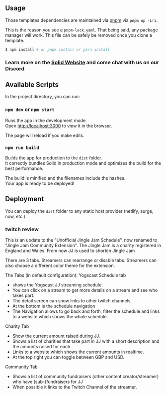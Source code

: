 ## Usage

Those templates dependencies are maintained via [pnpm](https://pnpm.io) via `pnpm up -Lri`.

This is the reason you see a `pnpm-lock.yaml`. That being said, any package manager will work. This file can be safely
be removed once you clone a template.

```bash
$ npm install # or pnpm install or yarn install
```

### Learn more on the [Solid Website](https://solidjs.com) and come chat with us on our [Discord](https://discord.com/invite/solidjs)

## Available Scripts

In the project directory, you can run:

### `npm dev` or `npm start`

Runs the app in the development mode.<br>
Open [http://localhost:3000](http://localhost:3000) to view it in the browser.

The page will reload if you make edits.<br>

### `npm run build`

Builds the app for production to the `dist` folder.<br>
It correctly bundles Solid in production mode and optimizes the build for the best performance.

The build is minified and the filenames include the hashes.<br>
Your app is ready to be deployed!

## Deployment

You can deploy the `dist` folder to any static host provider (netlify, surge, now, etc.)

### twitch review

This is an update to the "Unofficial Jingle Jam Schedule", now renamed to "Jingle Jam Community Extension".
The Jingle Jam is a charity registered in England and Wales.
From now JJ is used to shorten Jingle Jam

There are 3 tabs.
Streamers can rearrange or disable tabs.
Streamers can also choose a different color theme for the extension.

The Tabs (in default configuration):
Yogscast Schedule tab

- shows the Yogscast JJ streaming schedule.
- You can click on a stream to get more details on a stream and see who takes part.
- The detail screen can show links to other twitch channels.
- At the bottom is the schedule navigation
- The Navigation allows to go back and forth, filter the schedule and links to a website which shows the whole schedule.

Charity Tab

- Show the current amount raised during JJ.
- Shows a list of charities that take part in JJ with a short description and the amounts raised for each.
- Links to a website which shows the current amounts in realtime.
- At the top right you can toggle between GBP and USD.

Community Tab

- Shows a list of community fundraisers (other content creator/streamer) who have (sub-)fundraisers for JJ
- When possible it links to the Twitch Channel of the streamer.
